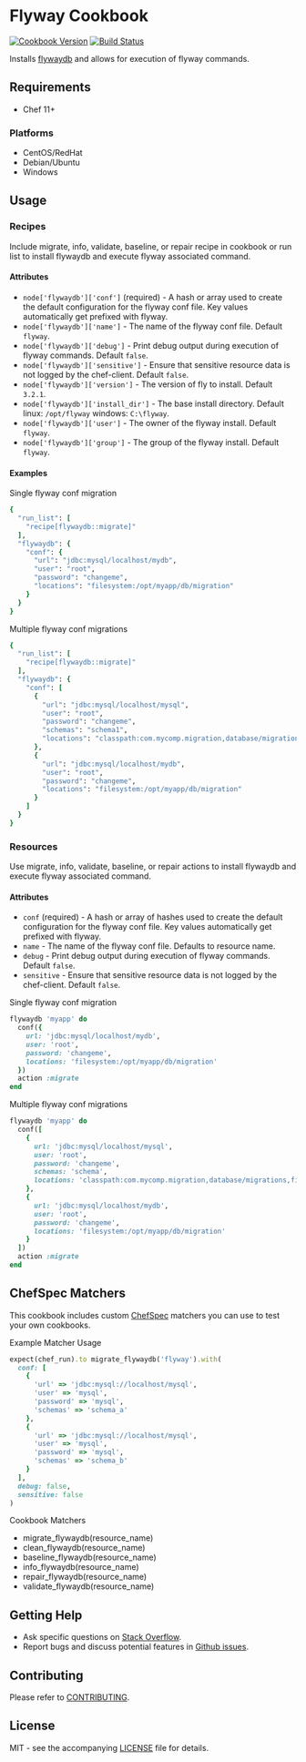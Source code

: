 # Flyway Cookbook

[![Cookbook Version](http://img.shields.io/cookbook/v/flywaydb.svg?style=flat-square)][supermarket]
[![Build Status](http://img.shields.io/travis/dhoer/chef-flywaydb.svg?style=flat-square)][travis]

[supermarket]: https://supermarket.chef.io/cookbooks/flywaydb
[travis]: https://travis-ci.org/dhoer/chef-flywaydb

Installs [flywaydb](http://flywaydb.org) and allows for execution of flyway commands.

## Requirements

- Chef 11+

### Platforms

- CentOS/RedHat 
- Debian/Ubuntu
- Windows

## Usage

### Recipes

Include migrate, info, validate, baseline, or repair recipe in cookbook or run list to install flywaydb and execute 
flyway associated command.

#### Attributes

* `node['flywaydb']['conf']` (required) - A hash or array used to create the default configuration for the flyway 
conf file. Key values automatically get prefixed with flyway. 
* `node['flywaydb']['name']` - The name of the flyway conf file. Default `flyway`.
* `node['flywaydb']['debug']` - Print debug output during execution of flyway commands. Default `false`.
* `node['flywaydb']['sensitive']` - Ensure that sensitive resource data is not logged by the 
chef-client. Default `false`.
* `node['flywaydb']['version']` - The version of fly to install. Default `3.2.1`.
* `node['flywaydb']['install_dir']` - The base install directory. Default linux: `/opt/flyway` windows: `C:\flyway`.
* `node['flywaydb']['user']` - The owner of the flyway install. Default `flyway`.
* `node['flywaydb']['group']` - The group of the flyway install. Default `flyway`.

#### Examples

Single flyway conf migration

```ruby
{
  "run_list": [
    "recipe[flywaydb::migrate]"
  ],
  "flywaydb": {
    "conf": {
      "url": "jdbc:mysql/localhost/mydb",
      "user": "root",
      "password": "changeme",
      "locations": "filesystem:/opt/myapp/db/migration"
    }
  }
}
```

Multiple flyway conf migrations

```ruby
{
  "run_list": [
    "recipe[flywaydb::migrate]"
  ],
  "flywaydb": {
    "conf": [
      {
        "url": "jdbc:mysql/localhost/mysql",
        "user": "root",
        "password": "changeme",
        "schemas": "schema1",
        "locations": "classpath:com.mycomp.migration,database/migrations,filesystem:/sql-migrations"
      },
      {
        "url": "jdbc:mysql/localhost/mydb",
        "user": "root",
        "password": "changeme",
        "locations": "filesystem:/opt/myapp/db/migration"
      }
    ]
  }
}
```

### Resources

Use migrate, info, validate, baseline, or repair actions to install flywaydb and execute flyway associated command.

#### Attributes

* `conf` (required) - A hash or array of hashes used to create the default configuration for the flyway conf file. Key 
values automatically get prefixed with flyway.
* `name` - The name of the flyway conf file. Defaults to resource name.
* `debug` - Print debug output during execution of flyway commands. Default `false`.
* `sensitive` - Ensure that sensitive resource data is not logged by the chef-client. Default `false`.

Single flyway conf migration

```ruby
flywaydb 'myapp' do
  conf({
    url: 'jdbc:mysql/localhost/mydb',
    user: 'root',
    password: 'changeme',
    locations: 'filesystem:/opt/myapp/db/migration'
  })
  action :migrate
end
```

Multiple flyway conf migrations

```ruby
flywaydb 'myapp' do
  conf([
    {
      url: 'jdbc:mysql/localhost/mysql',
      user: 'root',
      password: 'changeme',
      schemas: 'schema',
      locations: 'classpath:com.mycomp.migration,database/migrations,filesystem:/sql-migrations'
    },
    {
      url: 'jdbc:mysql/localhost/mydb',
      user: 'root',
      password: 'changeme',
      locations: 'filesystem:/opt/myapp/db/migration'
    }
  ])
  action :migrate
end
```

## ChefSpec Matchers

This cookbook includes custom [ChefSpec](https://github.com/sethvargo/chefspec) matchers you can use to test 
your own cookbooks.

Example Matcher Usage

```ruby
expect(chef_run).to migrate_flywaydb('flyway').with(
  conf: [
    {
      'url' => 'jdbc:mysql://localhost/mysql',
      'user' => 'mysql',
      'password' => 'mysql',
      'schemas' => 'schema_a'
    },
    {
      'url' => 'jdbc:mysql://localhost/mysql',
      'user' => 'mysql',
      'password' => 'mysql',
      'schemas' => 'schema_b'
    }
  ],
  debug: false,
  sensitive: false
)
```
      
Cookbook Matchers

- migrate_flywaydb(resource_name)
- clean_flywaydb(resource_name)
- baseline_flywaydb(resource_name)
- info_flywaydb(resource_name)
- repair_flywaydb(resource_name)
- validate_flywaydb(resource_name)

## Getting Help

- Ask specific questions on [Stack Overflow](http://stackoverflow.com/questions/tagged/flyway).
- Report bugs and discuss potential features in [Github issues](https://github.com/dhoer/chef-flywaydb/issues).

## Contributing

Please refer to [CONTRIBUTING](https://github.com/dhoer/chef-flywaydb/blob/master/CONTRIBUTING.md).

## License

MIT - see the accompanying [LICENSE](https://github.com/dhoer/chef-flywaydb/blob/master/LICENSE.md) file for details.
